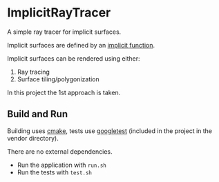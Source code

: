 ImplicitRayTracer
=================

A simple ray tracer for implicit surfaces.

Implicit surfaces are defined by an 
[implicit function](http://en.wikipedia.org/wiki/Implicit_function).

Implicit surfaces can be rendered using either:

1. Ray tracing
2. Surface tiling/polygonization

In this project the 1st approach is taken.

Build and Run
-------------
Building uses [cmake](http://www.cmake.org/), 
tests use [googletest](https://code.google.com/p/googletest/) (included in the project
in the vendor directory).

There are no external dependencies.

* Run the application with ```run.sh```
* Run the tests with ```test.sh```